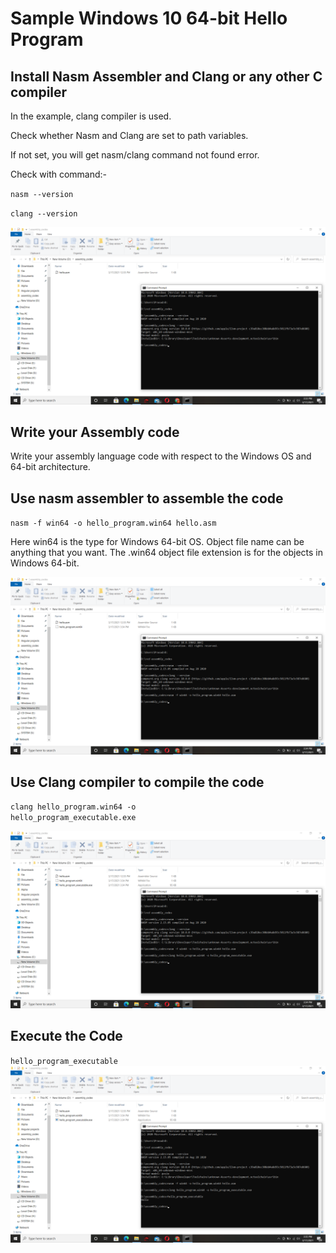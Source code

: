 <h1> Sample Windows 10 64-bit Hello Program </h1>

<h2> Install Nasm Assembler and Clang or any other C compiler</h2> 
In the example, clang compiler is used.

Check whether Nasm and Clang are set to path variables. 

If not set, you will get nasm/clang command not found error.

Check with command:-

<code>nasm --version</code>

<code>clang --version</code>

<img src="./Screenshot (361).png">

<h2> Write your Assembly code </h2>
Write your assembly language code with respect to the Windows OS and 64-bit architecture.

<h2> Use nasm assembler to assemble the code </h2>

<code>nasm -f win64 -o hello_program.win64 hello.asm</code>

Here win64 is the type for Windows 64-bit OS. 
Object file name can be anything that you want.
The .win64 object file extension is for the objects in Windows 64-bit.

<img src="./Screenshot (362).png">

<h2> Use Clang compiler to compile the code </h2>

<code>clang hello_program.win64 -o hello_program_executable.exe</code>

<img src="./Screenshot (363).png">

<h2> Execute the Code </h2>

<code>hello_program_executable</code>
<img src="./Screenshot (364).png">
